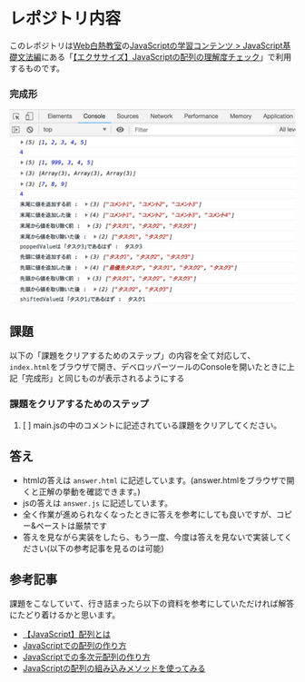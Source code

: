 # レポジトリ内容

このレポジトリは[Web白熱教室](https://tsuyopon.xyz/)の[JavaScriptの学習コンテンツ > JavaScript基礎文法編](https://tsuyopon.xyz/learning-contents/web-dev/javascript/javascript-grammar/)にある「[【エクササイズ】JavaScriptの配列の理解度チェック](https://tsuyopon.xyz/learning-contents/web-dev/javascript/javascript-grammar/js_excercise_for_grammar_part_7/)」で利用するものです。


### 完成形

![完成形](./images/assignment.png)

## 課題

以下の「課題をクリアするためのステップ」の内容を全て対応して、`index.html`をブラウザで開き、デベロッパーツールのConsoleを開いたときに上記「完成形」と同じものが表示されるようにする

### 課題をクリアするためのステップ

1. [ ] main.jsの中のコメントに記述されている課題をクリアしてください。

## 答え

- htmlの答えは `answer.html` に記述しています。(answer.htmlをブラウザで開くと正解の挙動を確認できます。)
- jsの答えは `answer.js` に記述しています。
- 全く作業が進められなくなったときに答えを参考にしても良いですが、コピー&ペーストは厳禁です
- 答えを見ながら実装をしたら、もう一度、今度は答えを見ないで実装してください(以下の参考記事を見るのは可能)

## 参考記事

課題をこなしていて、行き詰まったら以下の資料を参考にしていただければ解答にたどり着けるかと思います。


- [【JavaScript】配列とは](https://tsuyopon.xyz/learning-contents/web-dev/javascript/javascript-grammar/what-is-the-array-in-js/)
- [JavaScriptでの配列の作り方](https://tsuyopon.xyz/learning-contents/web-dev/javascript/javascript-grammar/how-to-create-an-array-in-js/)
- [JavaScriptでの多次元配列の作り方](https://tsuyopon.xyz/learning-contents/web-dev/javascript/javascript-grammar/how-to-create-multi-dimensional-array-in-js/)
- [JavaScriptの配列の組み込みメソッドを使ってみる](https://tsuyopon.xyz/learning-contents/web-dev/javascript/javascript-grammar/how-to-use-array-methods-in-js/)